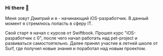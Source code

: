 ### Hi there 👋

Меня зовут Дмитрий и я - начинающий iOS-разработчик. В данный момент я стремлюсь попасть в сферу IT.

Свой старт я начал с курсов от Swiftbook. Прошел курс "iOS-разработчик с 0", после чего начал работать над pet-project и развиваться самостоятельно. Далее принял участие в летней школе от Surf, где получил новые знания и поработал над новым проектом. 

<!--
**DiBesso/DIBesso** is a ✨ _special_ ✨ repository because its `README.md` (this file) appears on your GitHub profile.

Here are some ideas to get you started:

- 🔭 I’m currently working on ...
- 🌱 I’m currently learning ...
- 👯 I’m looking to collaborate on ...
- 🤔 I’m looking for help with ...
- 💬 Ask me about ...
- 📫 How to reach me: ...
- 😄 Pronouns: ...
- ⚡ Fun fact: ...
-->
